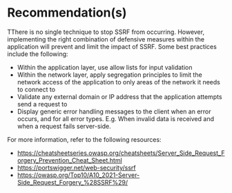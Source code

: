 # Recommendation(s)

TThere is no single technique to stop SSRF from occurring. However, implementing the right combination of defensive measures within the application will prevent and limit the impact of SSRF. Some best practices include the following:

- Within the application layer, use allow lists for input validation
- Within the network layer, apply segregation principles to limit the network access of the application to only areas of the network it needs to connect to
- Validate any external domain or IP address that the application attempts send a request to
- Display generic error handling messages to the client when an error occurs, and for all error types. E.g. When invalid data is received and when a request fails server-side.

For more information, refer to the following resources:

- <https://cheatsheetseries.owasp.org/cheatsheets/Server_Side_Request_Forgery_Prevention_Cheat_Sheet.html>
- <https://portswigger.net/web-security/ssrf>
- <https://owasp.org/Top10/A10_2021-Server-Side_Request_Forgery_%28SSRF%29/>
